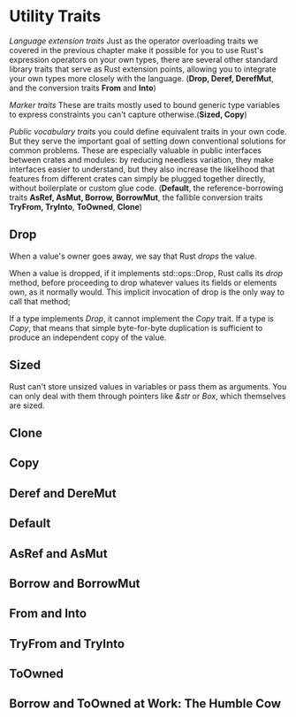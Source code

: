 # Utility Traits

*Language extension traits*
    Just as the operator overloading traits we covered in the previous chapter make it possible for you to use Rust's expression operators on your own types, there are several other standard library traits that serve as Rust extension points, allowing you to integrate your own types more closely with the language.
(**Drop, Deref, DerefMut**, and the conversion traits **From** and **Into**)

*Marker traits*
    These are traits mostly used to bound generic type variables to express constraints you can't capture otherwise.(**Sized, Copy**)

*Public vocabulary traits*
    you could define equivalent traits in your own code. But they serve the important goal of setting down conventional solutions for common problems. These are especially valuable in public interfaces between crates and modules: by reducing needless variation, they make interfaces easier to understand, but they also increase the likelihood that features from different crates can simply be plugged together directly, without boilerplate or custom glue code. (**Default**, the reference-borrowing traits **AsRef, AsMut, Borrow, BorrowMut**, the fallible conversion traits **TryFrom, TryInto**, **ToOwned**, **Clone**)


## Drop

When a value's owner goes away, we say that Rust *drops* the value. 

When a value is dropped, if it implements std::ops::Drop, Rust calls its *drop* method, before proceeding to drop whatever values its fields or elements own, as it normally would. This implicit invocation of drop is the only way to call that method;

If a type implements *Drop*, it cannot implement the *Copy* trait. If a type is *Copy*, that means that simple byte-for-byte duplication is sufficient to produce an independent copy of the value.


## Sized

Rust can't store unsized values in variables or pass them as arguments. You can only deal with them through pointers like *&str* or *Box<dyn Write>*, which themselves are sized.


## Clone

## Copy

## Deref and DereMut

## Default

## AsRef and AsMut

## Borrow and BorrowMut

## From and Into

## TryFrom and TryInto

## ToOwned

## Borrow and ToOwned at Work: The Humble Cow


